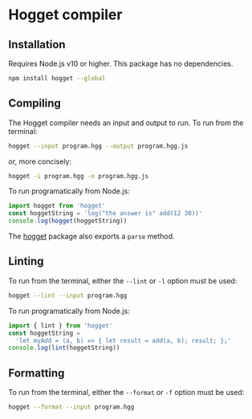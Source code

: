 # Hogget compiler

## Installation

Requires Node.js v10 or higher. This package has no dependencies.

```sh
npm install hogget --global
```

## Compiling

The Hogget compiler needs an input and output to run. To run from the terminal:

```sh
hogget --input program.hgg --output program.hgg.js
```

or, more concisely:

```sh
hogget -i program.hgg -o program.hgg.js
```

To run programatically from Node.js:

```js
import hogget from 'hogget'
const hoggetString = 'log("the answer is" add(12 30))'
console.log(hogget(hoggetString))
```

The [hogget](https://www.npmjs.com/package/hogget) package also exports a `parse` method.

## Linting

To run from the terminal, either the `--lint` or `-l` option must be used:

```sh
hogget --lint --input program.hgg
```

To run programatically from Node.js:

```js
import { lint } from 'hogget'
const hoggetString =
  'let myAdd = (a, b) => { let result = add(a, b); result; };'
console.log(lint(hoggetString))
```

## Formatting

To run from the terminal, either the `--format` or `-f` option must be used:

```sh
hogget --format --input program.hgg
```
